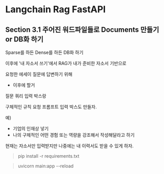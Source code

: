 
# Langchain Rag FastAPI

## Section 3.1 주어진 워드파일들로 Documents 만들기 or DB화 하기 

Sparse를 하든 Dense를 하든 DB화 하기 

이후에 '내 자소서 쓰기'에서 RAG가 내가 준비한 자소서 기반으로 

요청한 에세이 질문에 답변하기 위해 


+ 이후에 할거 

질문 쿼리 입력 박스랑 

구체적인 규칙 요청 프롬프트 입력 박스도 만들자. 

예) 

- 기업의 인재상 넣기 
- 나의 구체적인 어떤 경험 또는 역량을 강조해서 작성해달라고 하기 

현재는 자소서만 입력받지만 나중에는 내 이력서도 받을 수 있게 하자.


> pip install -r requirements.txt 

> uvicorn main:app --reload